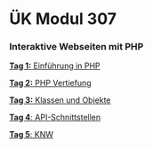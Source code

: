 # ÜK Modul 307

### Interaktive Webseiten mit PHP

[**Tag 1:** Einführung in PHP](/ilv.307/01-modul-307)


[**Tag 2:** PHP Vertiefung](/ilv.307/02-modul-307)


[**Tag 3:** Klassen und Objekte]()


[**Tag 4**: API-Schnittstellen]()

[**Tag 5**: KNW]()
<!--stackedit_data:
eyJoaXN0b3J5IjpbLTExMDExNjMwMjIsLTYxNDMzMzg1MSwtMT
EwMTE2MzAyMiw0MDkwNTEzNjQsMTk1OTAxMzA4NSw4OTMwMjk0
NTQsLTE0NDM0MjgxNzgsLTEzNjIwMDE2ODksMTQ2OTE4NTkyXX
0=
-->